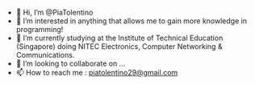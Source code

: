 - 👋 Hi, I’m @PiaTolentino
- 👀 I’m interested in anything that allows me to gain more knowledge in programming!
- 🌱 I’m currently studying at the Institute of Technical Education (Singapore) doing NITEC Electronics, Computer Networking & Communications.
- 💞️ I’m looking to collaborate on ...
- 📫 How to reach me : piatolentino29@gmail.com

<!---
PiaTolentino/PiaTolentino is a ✨ special ✨ repository because its `README.md` (this file) appears on your GitHub profile.
You can click the Preview link to take a look at your changes.
--->
